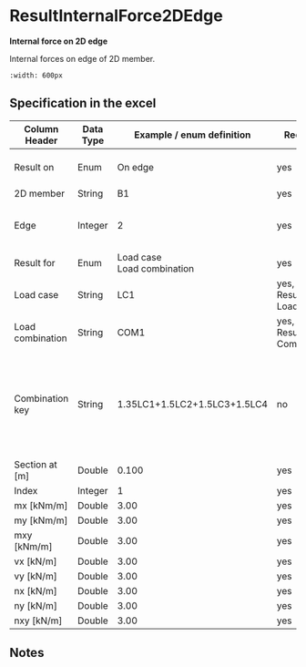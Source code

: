 # ResultInternalForce2DEdge

**Internal force on 2D edge**

Internal forces on edge of 2D member. 

```{image} ../.gitbook/assets/48_resultinternalforce2dedge_1.png
:width: 600px
```

## Specification in the excel

| Column Header | Data Type | Example / enum definition | Required | Description |
|---|---|---|---|---|
| Result on | Enum | On edge | yes | Specify where the result is, only option is 'on edge'. Prepared for future expansion (on opening edge..)  |
| 2D member | String | B1 | yes | Reference to the name of 2D member - *link |
| Edge | Integer | 2 | yes | The index starting with 1. The order is according to order of “edges” property at StructuralSurfaceMember on which the load is applied |
| Result for | Enum | Load case<br>Load combination | yes | Specifies from where the result is coming from (from Load Case, Load Combination) |
| Load case | String | LC1 | yes, if Result for = Load case | Reference to the name of StructuraLoadCase |
| Load combination | String | COM1 | yes, if Result for = Combination | Reference to the name of StructuralLoadCombination |
| Combination key | String | 1.35LC1+1.5LC2+1.5LC3+1.5LC4 | no | Allows to define exact combination per result section<br><br>Structure of string:<br>”LoadFactor1LoadCase1+LoadFactor2LoadCase2<br>+LoadFactorN*LoadCaseN”<br>For envelopes and national standard (code) combinations, this column specifies for which exact combination is the result |
| Section at [m] | Double | 0.100 | yes | X coordinate on the edge(distance from the start node) where the result is located |
| Index | Integer | 1 | yes | Index of the section on edge |
| mx [kNm/m] | Double | 3.00 | yes | Result value of bending moment mx |
| my [kNm/m] | Double | 3.00 | yes | Result value of bending moment my |
| mxy [kNm/m] | Double | 3.00 | yes | Result value of torsion moment mxy |
| vx [kN/m] | Double | 3.00 | yes | Result value of shear force vx |
| vy [kN/m] | Double | 3.00 | yes | Result value of shear force vy |
| nx [kN/m] | Double | 3.00 | yes | Result value of membrane force nx |
| ny [kN/m] | Double | 3.00 | yes | Result value of membrane force ny |
| nxy [kN/m] | Double | 3.00 | yes | Result value of shear force nxy |

## Notes


